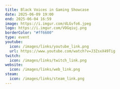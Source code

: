 ```yaml
---
title: Black Voices in Gaming Showcase
date: 2025-06-09 19:00
end: 2025-06-04 16:59
image: https://i.imgur.com/dLGvfo6.jpeg
logo: https://i.imgur.com/VOGqiuj.png
borderColor: "#ff6600"
type: event
youtube:
  icon: /images/links/youtube_link.png
  url: https://www.youtube.com/watch?v=J3ZsxX49Tig
twitch:
  icon: /images/links/twitch_link.png
website:
  icon: /images/links/web_link.png
steam:
  icon: /images/links/steam_link.png
---
```

